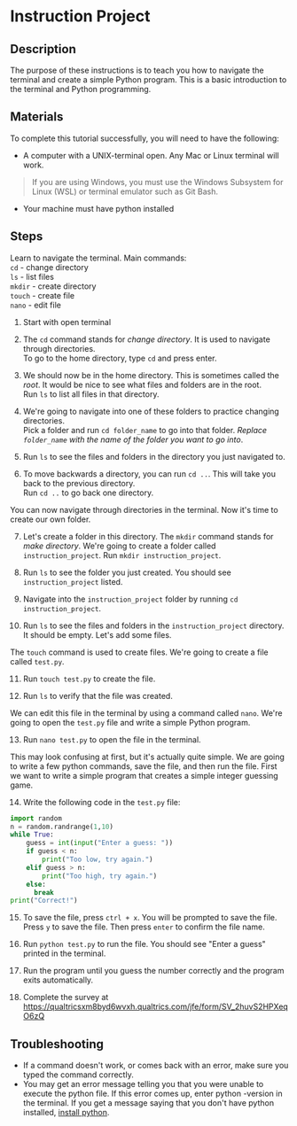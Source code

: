 # Instruction Project

## Description
The purpose of these instructions is to teach you how to navigate the terminal and create a simple Python program. This is a basic introduction to the terminal and Python programming.

## Materials
To complete this tutorial successfully, you will need to have the following:  
- A computer with a UNIX-terminal open. Any Mac or Linux terminal will work.
> If you are using Windows, you must use the Windows Subsystem for Linux (WSL) or terminal emulator such as Git Bash.
- Your machine must have python installed

## Steps
    
Learn to navigate the terminal.
Main commands:  
`cd` - change directory  
`ls` - list files  
`mkdir` - create directory  
`touch` - create file  
`nano` - edit file

1. Start with open terminal

2. The `cd` command stands for *change directory*. It is used to navigate through directories.  
To go to the home directory, type `cd` and press enter.

3. We should now be in the home directory. This is sometimes called the *root*. It would be nice to see what files and folders are in the root.  
Run `ls` to list all files in that directory.

4. We're going to navigate into one of these folders to practice changing directories.  
Pick a folder and run `cd folder_name` to go into that folder. *Replace `folder_name` with the name of the folder you want to go into*.

5. Run `ls` to see the files and folders in the directory you just navigated to.

6. To move backwards a directory, you can run `cd ..`. This will take you back to the previous directory.  
Run `cd ..` to go back one directory.

You can now navigate through directories in the terminal. Now it's time to create our own folder.

7. Let's create a folder in this directory. The `mkdir` command stands for *make directory*. We're going to create a folder called `instruction_project`. 
Run `mkdir instruction_project`.

8. Run `ls` to see the folder you just created. You should see `instruction_project` listed.

9. Navigate into the `instruction_project` folder by running `cd instruction_project`.

10. Run `ls` to see the files and folders in the `instruction_project` directory. It should be empty. Let's add some files.

The `touch` command is used to create files. We're going to create a file called `test.py`.

11. Run `touch test.py` to create the file.

12. Run `ls` to verify that the file was created.

We can edit this file in the terminal by using a command called `nano`. We're going to open the `test.py` file and write a simple Python program.

13. Run `nano test.py` to open the file in the terminal.

This may look confusing at first, but it's actually quite simple. We are going to write a few python commands, save the file, and then run the file. First we want to write a simple program that creates a simple integer guessing game.

14. Write the following code in the `test.py` file:
```python
import random
n = random.randrange(1,10)
while True:
    guess = int(input("Enter a guess: "))
    if guess < n:
        print("Too low, try again.")
    elif guess > n:
        print("Too high, try again.")
    else:
      break
print("Correct!")
```

15. To save the file, press `ctrl + x`. You will be prompted to save the file. Press `y` to save the file. Then press `enter` to confirm the file name.

16. Run `python test.py` to run the file. You should see "Enter a guess" printed in the terminal.

17. Run the program until you guess the number correctly and the program exits automatically. 

18. Complete the survey at https://qualtricsxm8byd6wvxh.qualtrics.com/jfe/form/SV_2huvS2HPXeqO6zQ
    
## Troubleshooting

* If a command doesn't work, or comes back with an error, make sure you typed the command correctly.
* You may get an error message telling you that you were unable to execute the python file. If this error comes up, enter python -version in the terminal. If you get a message saying that you don't have python installed, [install python](https://wiki.python.org/moin/BeginnersGuide/Download).

